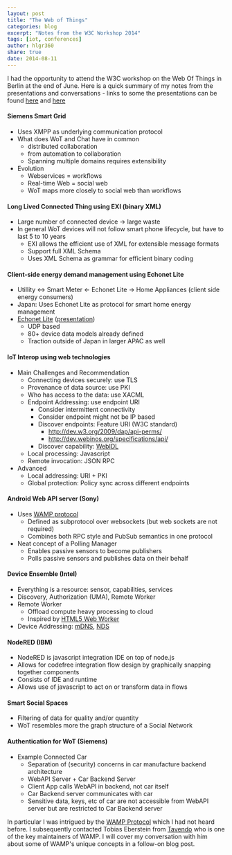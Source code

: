 ```yaml
---
layout: post
title: "The Web of Things"
categories: blog
excerpt: "Notes from the W3C Workshop 2014"
tags: [iot, conferences]
author: hlgr360
share: true
date: 2014-08-11
---
```


I had the opportunity to attend the W3C workshop on the Web Of Things in Berlin at the end of June. Here is a quick summary of my notes from the presentations and conversations - links to some the presentations can be found [here](http://www.w3.org/2014/02/wot/agenda.html) and [here](http://www.w3.org/2014/02/wot/report.html)

#### Siemens Smart Grid
* Uses XMPP as underlying communication protocol
* What does WoT and Chat have in common 
  * distributed collaboration
  * from automation to collaboration
  * Spanning multiple domains requires extensibility
* Evolution 
  * Webservices = workflows
  * Real-time Web = social web
  * WoT maps more closely to social web than workflows

#### Long Lived Connected Thing using EXI (binary XML)
* Large number of connected device -> large waste
* In general WoT devices will not follow smart phone lifecycle, but have to last 5 to 10 years
  * EXI allows the efficient use of XML for extensible message formats
  * Support full XML Schema
  * Uses XML Schema as grammar for efficient binary coding

#### Client-side energy demand management using Echonet Lite
* Utillity <-> Smart Meter <- Echonet Lite -> Home Appliances (client side energy consumers)
* Japan: Uses Echonet Lite as protocol for smart home energy management 
* [Echonet Lite](http://www.echonet.gr.jp/english/spec/index.htm) ([presentation](http://www.w3.org/2013/07/mmi/slides/Umejima.pdf))
  * UDP based
  * 80+ device data models already defined
  * Traction outside of Japan in larger APAC as well

#### IoT Interop using web technologies
* Main Challenges and Recommendation
  * Connecting devices securely: use TLS
  * Provenance of data source: use PKI
  * Who has access to the data: use XACML
  * Endpoint Addressing: use endpoint URI
    * Consider intermittent connectivity
    * Consider endpoint might not be IP based
    * Discover endpoints: Feature URI (W3C standard)
      * http://dev.w3.org/2009/dap/api-perms/
      * http://dev.webinos.org/specifications/api/
    * Discover capability: [WebIDL](http://www.w3.org/TR/WebIDL/)
  * Local processing: Javascript
  * Remote invocation: JSON RPC
* Advanced
  * Local addressing: URI + PKI
  * Global protection: Policy sync across different endpoints

#### Android Web API server (Sony)
* Uses [WAMP protocol](http://wamp.ws)
  * Defined as subprotocol over websockets (but web sockets are not required)
  * Combines both RPC style and PubSub semantics in one protocol
* Neat concept of a Polling Manager
  * Enables passive sensors to become publishers
  * Polls passive sensors and publishes data on their behalf

#### Device Ensemble (Intel)
* Everything is a resource: sensor, capabilities, services
* Discovery, Authorization (UMA), Remote Worker
* Remote Worker
  * Offload compute heavy processing to cloud
  * Inspired by [HTML5 Web Worker](http://www.w3schools.com/html/html5_webworkers.asp)
* Device Addressing: [mDNS](http://en.wikipedia.org/wiki/Multicast_DNS), [NDS](http://www.novell.com/documentation/nds73/pdfdoc/10412671.pdf)

#### NodeRED (IBM)
* NodeRED is javascript integration IDE on top of node.js 
* Allows for codefree integration flow design by graphically snapping together components
* Consists of IDE and runtime
* Allows use of javascript to act on or transform data in flows

#### Smart Social Spaces
* Filtering of data for quality and/or quantity
* WoT resembles more the graph structure of a Social Network

#### Authentication for WoT (Siemens)
* Example Connected Car
  * Separation of (security) concerns in car manufacture backend architecture
  * WebAPI Server + Car Backend Server
  * Client App calls WebAPI in backend, not car itself
  * Car Backend server communicates with car
  * Sensitive data, keys, etc of car are not accessible from WebAPI server but are restricted to Car Backend server

In particular I was intrigued by the [WAMP Protocol](http://wamp.ws) which I had not heard before. I subsequently contacted Tobias Eberstein from [Tavendo](http://tavendo.com) who is one of the key maintainers of WAMP. I will cover my conversation with him about some of WAMP's unique concepts in a follow-on blog post.
